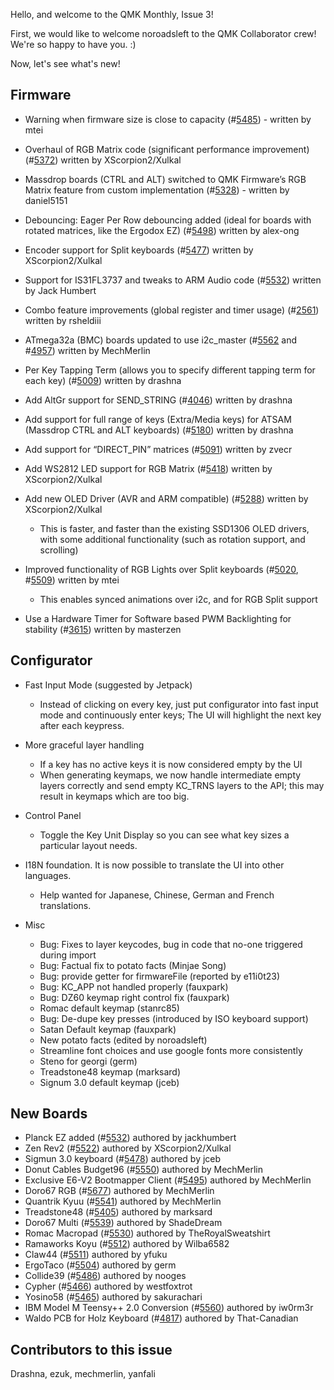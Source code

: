 Hello, and welcome to the QMK Monthly, Issue 3!

First, we would like to welcome noroadsleft to the QMK Collaborator crew! We're so happy to have you. :)

Now, let's see what's new!

## Firmware

- Warning when firmware size is close to capacity (#[5485](https://github.com/qmk/qmk_firmware/pull/5485)) - written by mtei 
- Overhaul of RGB Matrix code (significant performance improvement) (#[5372](https://github.com/qmk/qmk_firmware/pull/5372)) written by XScorpion2/Xulkal 
- Massdrop boards (CTRL and ALT) switched to QMK Firmware’s RGB Matrix feature from custom implementation (#[5328](https://github.com/qmk/qmk_firmware/pull/5328)) - written by daniel5151 
- Debouncing: Eager Per Row debouncing added (ideal for boards with rotated matrices, like the Ergodox EZ) (#[5498](https://github.com/qmk/qmk_firmware/pull/5498)) written by alex-ong 
- Encoder support for Split keyboards (#[5477](https://github.com/qmk/qmk_firmware/pull/5477)) written by XScorpion2/Xulkal 
- Support for IS31FL3737 and tweaks to ARM Audio code (#[5532](https://github.com/qmk/qmk_firmware/pull/5532)) written by Jack Humbert 
- Combo feature improvements (global register and timer usage) (#[2561](https://github.com/qmk/qmk_firmware/pull/2561)) written by rsheldiii 
- ATmega32a (BMC) boards updated to use i2c_master (#[5562](https://github.com/qmk/qmk_firmware/pull/5562) and #[4957](https://github.com/qmk/qmk_firmware/pull/4957)) written by MechMerlin 
- Per Key Tapping Term (allows you to specify different tapping term for each key) (#[5009](https://github.com/qmk/qmk_firmware/pull/5009)) written by drashna 
- Add AltGr support for SEND_STRING (#[4046](https://github.com/qmk/qmk_firmware/pull/4046)) written by drashna 
- Add support for full range of keys (Extra/Media keys) for ATSAM (Massdrop CTRL and ALT keyboards) (#[5180](https://github.com/qmk/qmk_firmware/pull/5180)) written by drashna 
- Add support for “DIRECT_PIN” matrices (#[5091](https://github.com/qmk/qmk_firmware/pull/5091)) written by zvecr 
- Add WS2812 LED support for RGB Matrix (#[5418](https://github.com/qmk/qmk_firmware/pull/5418)) written by XScorpion2/Xulkal 
- Add new OLED Driver (AVR and ARM compatible) (#[5288](https://github.com/qmk/qmk_firmware/pull/5288)) written by XScorpion2/Xulkal 
    - This is faster, and faster than the existing SSD1306 OLED drivers, with some additional functionality (such as rotation support, and scrolling) 

- Improved functionality of RGB Lights over Split keyboards (#[5020](https://github.com/qmk/qmk_firmware/pull/5020), #[5509](https://github.com/qmk/qmk_firmware/pull/5509)) written by mtei 
    - This enables synced animations over i2c, and for RGB Split support 

- Use a Hardware Timer for Software based PWM Backlighting for stability (#[3615](https://github.com/qmk/qmk_firmware/pull/3615)) written by masterzen 


## Configurator

- Fast Input Mode (suggested by Jetpack) 
    - Instead of clicking on every key, just put configurator into fast input mode and continuously enter keys; The UI will highlight the next key after each keypress. 

- More graceful layer handling 
    - If a key has no active keys it is now considered empty by the UI 
    - When generating keymaps, we now handle intermediate empty layers correctly and send empty KC_TRNS layers to the API; this may result in keymaps which are too big. 

- Control Panel 
    - Toggle the Key Unit Display so you can see what key sizes a particular layout needs. 

- I18N foundation. It is now possible to translate the UI into other languages. 
    - Help wanted for Japanese, Chinese, German and French translations. 

- Misc 
    - Bug: Fixes to layer keycodes, bug in code that no-one triggered during import 
    - Bug: Factual fix to potato facts (Minjae Song) 
    - Bug: provide getter for firmwareFile (reported by e11i0t23) 
    - Bug: KC_APP not handled properly (fauxpark) 
    - Bug: DZ60 keymap right control fix (fauxpark) 
    - Romac default keymap (stanrc85) 
    - Bug: De-dupe key presses (introduced by ISO keyboard support) 
    - Satan Default keymap (fauxpark) 
    - New potato facts (edited by noroadsleft) 
    - Streamline font choices and use google fonts more consistently 
    - Steno for georgi (germ) 
    - Treadstone48 keymap (marksard) 
    - Signum 3.0 default keymap (jceb) 


## New Boards

- Planck EZ added (#[5532](https://github.com/qmk/qmk_firmware/pull/5532)) authored by jackhumbert 
- Zen Rev2 (#[5522](https://github.com/qmk/qmk_firmware/pull/5522)) authored by XScorpion2/Xulkal 
- Sigmun 3.0 keyboard (#[5478](https://github.com/qmk/qmk_firmware/pull/5478)) authored by jceb 
- Donut Cables Budget96 (#[5550](https://github.com/qmk/qmk_firmware/pull/5550)) authored by MechMerlin 
- Exclusive E6-V2 Bootmapper Client (#[5495](https://github.com/qmk/qmk_firmware/pull/5495)) authored by MechMerlin 
- Doro67 RGB (#[5677](https://github.com/qmk/qmk_firmware/pull/5677)) authored by MechMerlin 
- Quantrik Kyuu (#[5541](https://github.com/qmk/qmk_firmware/pull/5541)) authored by MechMerlin 
- Treadstone48 (#[5405](https://github.com/qmk/qmk_firmware/pull/5405)) authored by marksard 
- Doro67 Multi (#[5539](https://github.com/qmk/qmk_firmware/pull/5539)) authored by ShadeDream 
- Romac Macropad (#[5530](https://github.com/qmk/qmk_firmware/pull/5530)) authored by TheRoyalSweatshirt 
- Ramaworks Koyu (#[5512](https://github.com/qmk/qmk_firmware/pull/5512)) authored by Wilba6582 
- Claw44 (#[5511](https://github.com/qmk/qmk_firmware/pull/5511)) authored by yfuku 
- ErgoTaco (#[5504](https://github.com/qmk/qmk_firmware/pull/5504)) authored by germ 
- Collide39 (#[5486](https://github.com/qmk/qmk_firmware/pull/5486)) authored by nooges 
- Cypher (#[5466](https://github.com/qmk/qmk_firmware/pull/5466)) authored by westfoxtrot 
- Yosino58 (#[5465](https://github.com/qmk/qmk_firmware/pull/5465)) authored by sakurachari 
- IBM Model M Teensy++ 2.0 Conversion (#[5560](https://github.com/qmk/qmk_firmware/pull/5560)) authored by iw0rm3r 
- Waldo PCB for Holz Keyboard (#[4817](https://github.com/qmk/qmk_firmware/pull/4817)) authored by That-Canadian 

## Contributors to this issue

Drashna, ezuk, mechmerlin, yanfali